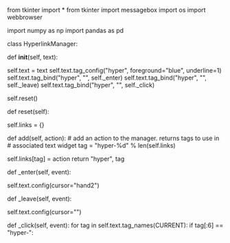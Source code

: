 from tkinter import * from tkinter import messagebox import os import webbrowser

import numpy as np import pandas as pd

class HyperlinkManager:

def __init__(self, text):

self.text = text self.text.tag_config("hyper", foreground="blue", underline=1) self.text.tag_bind("hyper", "", self._enter) self.text.tag_bind("hyper", "", self._leave) self.text.tag_bind("hyper", "", self._click)

self.reset()

def reset(self):

self.links = {}

def add(self, action):
    # add an action to the manager.  returns tags to use in
    # associated text widget
    tag = "hyper-%d" % len(self.links)

self.links[tag] = action return "hyper", tag

def _enter(self, event):

self.text.config(cursor="hand2")

def _leave(self, event):

self.text.config(cursor="")

def _click(self, event):
    for tag in self.text.tag_names(CURRENT):
        if tag[:6] == "hyper-":
